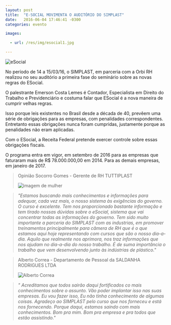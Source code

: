 ```yaml
---
layout: post
title:  "E-SOCIAL MOVIMENTA O AUDITÓRIO DO SIMPLAST"
date:   2016-06-04 17:46:41 -0300
categories: evento

images:

  - url: /res/img/esocial1.jpg

---
```

![eSocial](/simplast/res/img/esocial1.jpg)


No período de 14 a 15/03/16, o SIMPLAST, em parceria com a Orbi RH realizou no seu auditório a primeira fase do seminário sobre as novas regras do ESocial.

O palestrante Emerson Costa Lemes é Contador, Especialista em Direito do Trabalho e Previdenciário e costuma falar que ESocial é a nova maneira de cumprir velhas regras.

Isso porque leis existentes no Brasil desde a década de 40, prevêem uma série de obrigações para as empresas, com penalidades correspondentes. Entretanto  essas obrigações nunca foram cumpridas, justamente porque as penalidades não eram aplicadas.

Com o ESocial, a Receita Federal pretende exercer controle sobre essas obrigações fiscais.

O programa entra em vigor, em setembro de 2016 para as empresas que faturaram mais de R$ 78.000.000,00 em 2014. Para as demais empresas, em janeiro de 2017.




>Opinião
>Socorro Gomes - Gerente de RH TUTTIPLAST
>
>![imagem de mulher](/simplast/res/img/sgomes.jpg)
>

>_"Estamos buscando mais conhecimentos e informações para adequar, cada vez mais, o nosso sistema às exigências do governo. O curso é excelente. Tem nos proporcionado bastante informação e tem tirado nossas dúvidas sobre o eSocial, sistema  que vai concentrar todas as informações do governo. Tem sido muito importante a parceria do SIMPLAST com as industrias, em promover treinamentos principalmente para câmera de RH que é o que estamos aqui hoje representando com cursos que são o nosso dia-a-dia. Aquilo que realmente nos aprimora, nos traz informações que nos ajudam no dia-a-dia do nosso trabalho. É de suma importância o trabalho que vem desenvolvendo junto às indústrias de plástico."_
>


> Alberto Correa - Departamento de Pessoal da SALDANHA RODRIGUES LTDA
>
>![Alberto Correa](/simplast/res/img/albertoCorrea.jpg)
>

>_" Acreditamos que todos sairão daqui fortificados co mais conhecimentos sobre o assunto. Vão poder implantar isso nas suas empresas. Eu vou fazer isso, Eu não tinha conhecimento de algumas coisas. Agradeço ao SIMPLAST pelo curso que nos forneceu e está nos fornecendo. Porque daqui, estamos saindo com  mais conhecimentos. Bom pra mim. Bom pra empresa e pra todos que estão assistindo."_
